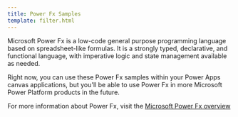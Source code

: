 ```yaml
---
title: Power Fx Samples
template: filter.html
---
```


Microsoft Power Fx is a low-code general purpose programming language based on spreadsheet-like formulas. It is a strongly typed, declarative, and functional language, with imperative logic and state management available as needed.

Right now, you can use these Power Fx samples within your Power Apps canvas applications, but you'll be able to use Power Fx in more Microsoft Power Platform products in the future.

For more information about Power Fx, visit the [Microsoft Power Fx overview](https://docs.microsoft.com/en-us/power-platform/power-fx/overview)
